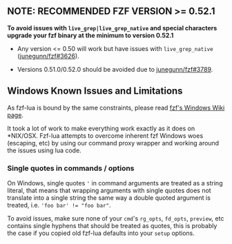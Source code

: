 ## NOTE: RECOMMENDED FZF VERSION >= 0.52.1

**To avoid issues with `live_grep|live_grep_native` and special characters upgrade your fzf
binary at the minimum to version 0.52.1**

- Any version <= 0.50 will work but have issues with `live_grep_native`
([junegunn/fzf#3626](https://github.com/junegunn/fzf/issues/3626)).

- Versions 0.51.0/0.52.0 should be avoided due to
[junegunn/fzf#3789](https://github.com/junegunn/fzf/issues/3789).

## Windows Known Issues and Limitations

As fzf-lua is bound by the same constraints, please read
[fzf's Windows Wiki page](https://github.com/junegunn/fzf/wiki/Windows).

It took a lot of work to make everything work exactly as it does on *NIX/OSX.
Fzf-lua attempts to overcome inherent fzf Windows woes (escaping, etc) by using
our command proxy wrapper and working around the issues using lua code.

### Single quotes in commands / options

On Windows, single quotes `'` in command arguments are treated as a string literal,
that means that wrapping arguments with single quotes does not translate into a single
string the same way a double quoted argument is treated, i.e. `'foo bar' != "foo bar"`.

To avoid issues, make sure none of your `cmd`'s `rg_opts`, `fd_opts`, `preview`, etc
contains single hyphens that should be treated as quotes, this is probably the case
if you copied old fzf-lua defaults into your `setup` options.
